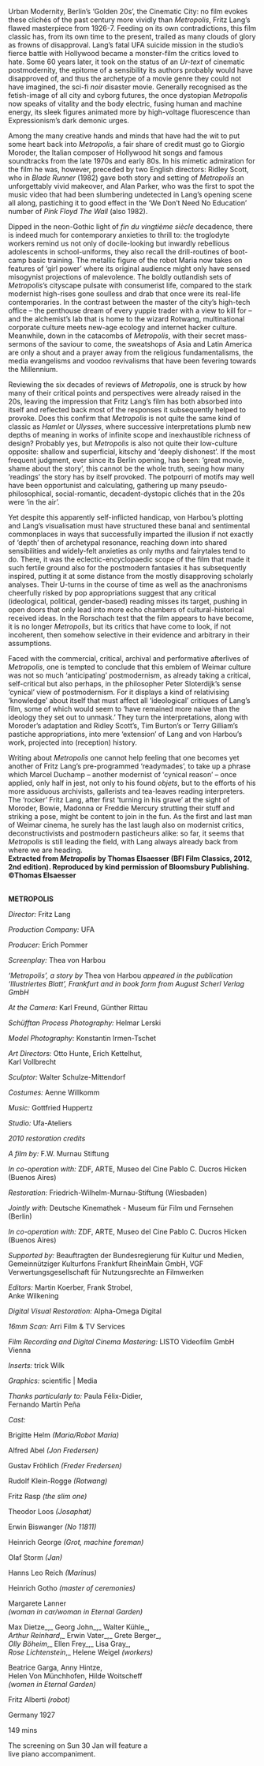 

Urban Modernity, Berlin’s ‘Golden 20s’, the Cinematic City: no film evokes these clichés of the past century more vividly than _Metropolis_, Fritz Lang’s flawed masterpiece from 1926-7. Feeding on its own contradictions, this film classic has, from its own time to the present, trailed as many clouds of glory as frowns of disapproval. Lang’s fatal UFA suicide mission in the studio’s fierce battle with Hollywood became a monster-film the critics loved to hate. Some 60 years later, it took on the status of an _Ur-text_ of cinematic postmodernity, the epitome of a sensibility its authors probably would have disapproved of, and thus the archetype of a movie genre they could not have imagined, the sci-fi _noir_ disaster movie. Generally recognised as the fetish-image of all city and cyborg futures, the once dystopian _Metropolis_ now speaks of vitality and the body electric, fusing human and machine energy, its sleek figures animated more by high-voltage fluorescence than Expressionism’s dark demonic urges.

Among the many creative hands and minds that have had the wit to put some heart back into _Metropolis_, a fair share of credit must go to Giorgio Moroder, the Italian composer of Hollywood hit songs and famous soundtracks from the late 1970s and early 80s. In his mimetic admiration for the film he was, however, preceded by two English directors: Ridley Scott, who in _Blade Runner_ (1982) gave both story and setting of _Metropolis_ an unforgettably vivid makeover, and Alan Parker, who was the first to spot the music video that had been slumbering undetected in Lang’s opening scene all along, pastiching it to good effect in the ‘We Don’t Need No Education’ number of _Pink Floyd The Wall_ (also 1982).

Dipped in the neon-Gothic light of _fin du vingtième siècle_ decadence, there is indeed much for contemporary anxieties to thrill to: the troglodyte workers remind us not only of docile-looking but inwardly rebellious adolescents in school-uniforms, they also recall the drill-routines of boot-camp basic training. The metallic figure of the robot Maria now takes on features of ‘girl power’ where its original audience might only have sensed misogynist projections of malevolence. The boldly outlandish sets of _Metropolis_’s cityscape pulsate with consumerist life, compared to the stark modernist high-rises gone soulless and drab that once were its real-life contemporaries. In the contrast between the master of the city’s high-tech office – the penthouse dream of every yuppie trader with a view to kill for – and the alchemist’s lab that is home to the wizard Rotwang, multinational corporate culture meets new-age ecology and internet hacker culture. Meanwhile, down in the catacombs of _Metropolis_, with their secret mass-sermons of the saviour to come, the sweatshops of Asia and Latin America are only a shout and a prayer away from the religious fundamentalisms, the media evangelisms and voodoo revivalisms that have been fevering towards the Millennium.

Reviewing the six decades of reviews of _Metropolis_, one is struck by how many of their critical points and perspectives were already raised in the 20s, leaving the impression that Fritz Lang’s film has both absorbed into itself and reflected back most of the responses it subsequently helped to provoke. Does this confirm that _Metropolis_ is not quite the same kind of classic as _Hamlet_ or _Ulysses_, where successive interpretations plumb new depths of meaning in works of infinite scope and inexhaustible richness of design? Probably yes, but _Metropolis_ is also not quite their low-culture opposite: shallow and superficial, kitschy and ‘deeply dishonest’. If the most frequent judgment, ever since its Berlin opening, has been: ‘great movie, shame about the story’, this cannot be the whole truth, seeing how many ‘readings’ the story has by itself provoked. The potpourri of motifs may well have been opportunist and calculating, gathering up many pseudo-philosophical, social-romantic, decadent-dystopic clichés that in the 20s were ‘in the air’.

Yet despite this apparently self-inflicted handicap, von Harbou’s plotting and Lang’s visualisation must have structured these banal and sentimental commonplaces in ways that successfully imparted the illusion if not exactly of ‘depth’ then of archetypal resonance, reaching down into shared sensibilities and widely-felt anxieties as only myths and fairytales tend to do. There, it was the eclectic-encyclopaedic scope of the film that made it such fertile ground also for the postmodern fantasies it has subsequently inspired, putting it at some distance from the mostly disapproving scholarly analyses. Their U-turns in the course of time as well as the anachronisms cheerfully risked by pop appropriations suggest that any critical (ideological, political, gender-based) reading misses its target, pushing in open doors that only lead into more echo chambers of cultural-historical received ideas. In the Rorschach test that the film appears to have become, it is no longer _Metropolis_, but its critics that have come to look, if not incoherent, then somehow selective in their evidence and arbitrary in their assumptions.

Faced with the commercial, critical, archival and performative afterlives of _Metropolis_, one is tempted to conclude that this emblem of Weimar culture was not so much ‘anticipating’ postmodernism, as already taking a critical, self-critical but also perhaps, in the philosopher Peter Sloterdijk’s sense ‘cynical’ view of postmodernism. For it displays a kind of relativising ‘knowledge’ about itself that must affect all ‘ideological’ critiques of Lang’s film, some of which would seem to ‘have remained more naive than the ideology they set out to unmask.’ They turn the interpretations, along with Moroder’s adaptation and Ridley Scott’s, Tim Burton’s or Terry Gilliam’s pastiche appropriations, into mere ‘extension’ of Lang and von Harbou’s work, projected into (reception) history.

Writing about _Metropolis_ one cannot help feeling that one becomes yet another of Fritz Lang’s pre-programmed ‘readymades’, to take up a phrase which Marcel Duchamp – another modernist of ‘cynical reason’ – once applied, only half in jest, not only to his found _objets_, but to the efforts of his more assiduous archivists, gallerists and tea-leaves reading interpreters. The ‘rocker’ Fritz Lang, after first ‘turning in his grave’ at the sight of Moroder, Bowie, Madonna or Freddie Mercury strutting their stuff and striking a pose, might be content to join in the fun. As the first and last man of Weimar cinema, he surely has the last laugh also on modernist critics, deconstructivists and postmodern pasticheurs alike: so far, it seems that _Metropolis_ is still leading the field, with Lang always already back from where we are heading.  
**Extracted from _Metropolis_ by Thomas Elsaesser (BFI Film Classics, 2012, 2nd edition).  Reproduced by kind permission of Bloomsbury Publishing. ©Thomas Elsaesser**
<br><br>

**METROPOLIS**<br>

_Director:_ Fritz Lang<br>

_Production Company:_ UFA<br>

_Producer:_ Erich Pommer<br>

_Screenplay:_ Thea von Harbou<br>

_‘Metropolis’, a story by_ Thea von Harbou _appeared in the publication ‘Illustriertes Blatt’, Frankfurt and in book form from August Scherl Verlag GmbH_<br>

_At the Camera:_ Karl Freund, Günther Rittau

_Schüfftan Process Photography:_ Helmar Lerski

_Model Photography:_ Konstantin Irmen-Tschet

_Art Directors:_ Otto Hunte, Erich Kettelhut,  
Karl Vollbrecht

_Sculptor:_ Walter Schulze-Mittendorf

_Costumes:_ Aenne Willkomm

_Music:_ Gottfried Huppertz

_Studio:_ Ufa-Ateliers

_2010 restoration credits_

_A film by:_ F.W. Murnau Stiftung

_In co-operation with:_ ZDF, ARTE, Museo del Cine Pablo C. Ducros Hicken (Buenos Aires)

_Restoration:_ Friedrich-Wilhelm-Murnau-Stiftung (Wiesbaden)

_Jointly with:_ Deutsche Kinemathek - Museum für Film und Fernsehen (Berlin)

_In co-operation with:_ ZDF, ARTE, Museo del Cine Pablo C. Ducros Hicken (Buenos Aires)

_Supported by:_ Beauftragten der Bundesregierung für Kultur und Medien, Gemeinnütziger Kulturfons Frankfurt RheinMain GmbH, VGF Verwertungsgesellschaft für Nutzungsrechte an Filmwerken

_Editors:_ Martin Koerber, Frank Strobel,  
Anke Wilkening

_Digital Visual Restoration:_ Alpha-Omega Digital

_16mm Scan:_ Arri Film & TV Services

_Film Recording and Digital Cinema Mastering:_ LISTO Videofilm GmbH Vienna

_Inserts:_ trick Wilk

_Graphics:_ scientific | Media

_Thanks particularly to:_ Paula Félix-Didier,  
Fernando Martín Peña

_Cast:_

Brigitte Helm _(Maria/Robot Maria)_

Alfred Abel _(Jon Fredersen)_

Gustav Fröhlich _(Freder Fredersen)_

Rudolf Klein-Rogge _(Rotwang)_

Fritz Rasp _(the slim one)_

Theodor Loos _(Josaphat)_

Erwin Biswanger _(No 11811)_

Heinrich George _(Grot, machine foreman)_

Olaf Storm _(Jan)_

Hanns Leo Reich _(Marinus)_

Heinrich Gotho _(master of ceremonies)_

Margarete Lanner  
_(woman in car/woman in Eternal Garden)_

Max Dietze_,_ Georg John_,_ Walter Kühle_,  
_Arthur Reinhard_,_ Erwin Vater_,_ Grete Berger_,  
_Olly Böheim_,_ Ellen Frey_,_ Lisa Gray_,  
_Rose Lichtenstein_,_ Helene Weigel _(workers)_

Beatrice Garga, Anny Hintze,  
Helen Von Münchhofen, Hilde Woitscheff  
_(women in Eternal Garden)_

Fritz Alberti _(robot)_

Germany 1927

149 mins

The screening on Sun 30 Jan will feature a  
live piano accompaniment.
<!--stackedit_data:
eyJoaXN0b3J5IjpbLTEwOTIyOTI5NjNdfQ==
-->
